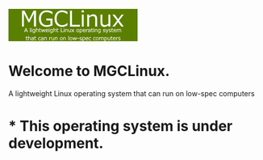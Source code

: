![MGCLinuxLogo](images/mgclinux.png)

# Welcome to MGCLinux.
A lightweight Linux operating system that can run on low-spec computers

# * This operating system is under development.